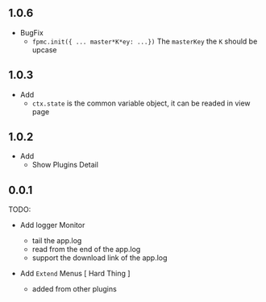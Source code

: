 ## 1.0.6
- BugFix
  - `fpmc.init({ ... master*K*ey: ...})` The `masterKey` the `K` should be upcase
## 1.0.3
- Add
  - `ctx.state` is the common variable object, it can be readed in view page

## 1.0.2
- Add
  - Show Plugins Detail

## 0.0.1

TODO: 
- Add logger Monitor
  - tail the app.log 
  - read from the end of the app.log
  - support the download link of the app.log

- Add `Extend` Menus [ Hard Thing ]
  - added from other plugins
